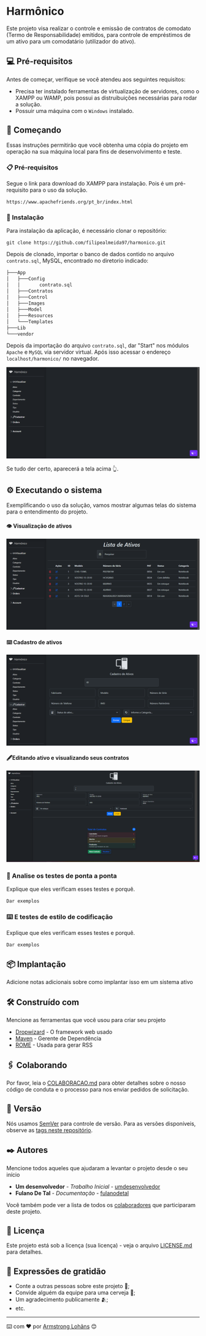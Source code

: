 # Harmônico

Este projeto visa realizar o controle e emissão de contratos de comodato (Termo de Responsabilidade) emitidos, para controle de empréstimos de um ativo para um comodatário (utilizador do ativo).
## 💻 Pré-requisitos

Antes de começar, verifique se você atendeu aos seguintes requisitos:

* Precisa ter instalado ferramentas de virtualização de servidores, como o XAMPP ou WAMP, pois possui as distruibuições necessárias para rodar a solução.
* Possuir uma máquina com o `Windows` instalado.
  
## 🚀 Começando

Essas instruções permitirão que você obtenha uma cópia do projeto em operação na sua máquina local para fins de desenvolvimento e teste.

### 📋 Pré-requisitos

Segue o link para download do XAMPP para instalação. Pois é um pré-requisito para o uso da solução.

```
https://www.apachefriends.org/pt_br/index.html
```

### 🔧 Instalação

Para instalação da aplicação, é necessário clonar o repositório:

```
git clone https://github.com/filipealmeida97/harmonico.git
```

Depois de clonado, importar o banco de dados contido no arquivo `contrato.sql`, MySQL, encontrado no diretorio indicado:

```
├───App
│   ├───Config
│   │       contrato.sql
│   ├───Contratos
│   ├───Control
│   ├───Images
│   ├───Model
│   ├───Resources
│   └───Templates
├───Lib
└───vendor
```
Depois da importação do arquivo `contrato.sql`, dar "Start" nos módulos `Apache` e `MySQL` via servidor virtual. Após isso acessar o endereço `localhost/harmonico/` no navegador.

<img src="Img/home.png" alt="Página Home"/>

Se tudo der certo, aparecerá a tela acima 👆​.

## ⚙️ Executando o sistema

Exemplificando o uso da solução, vamos mostrar algumas telas do sistema para o entendimento do projeto. 

#### 👁️ Visualização de ativos

<img src="Img/v_ativos.png" alt="Datagrid de Ativos"/>

#### ⌨️​ Cadastro de ativos

<img src="Img/c_ativos.png" alt="Formulário de Ativos"/>

#### ​🖋️​ Editando ativo e visualizando seus contratos

<img src="Img/e_ativos.png" alt="Edição de Ativos"/>

### 🔩 Analise os testes de ponta a ponta

Explique que eles verificam esses testes e porquê.

```
Dar exemplos
```

### ⌨️ E testes de estilo de codificação

Explique que eles verificam esses testes e porquê.

```
Dar exemplos
```

## 📦 Implantação

Adicione notas adicionais sobre como implantar isso em um sistema ativo

## 🛠️ Construído com

Mencione as ferramentas que você usou para criar seu projeto

* [Dropwizard](http://www.dropwizard.io/1.0.2/docs/) - O framework web usado
* [Maven](https://maven.apache.org/) - Gerente de Dependência
* [ROME](https://rometools.github.io/rome/) - Usada para gerar RSS

## 🖇️ Colaborando

Por favor, leia o [COLABORACAO.md](https://gist.github.com/usuario/linkParaInfoSobreContribuicoes) para obter detalhes sobre o nosso código de conduta e o processo para nos enviar pedidos de solicitação.

## 📌 Versão

Nós usamos [SemVer](http://semver.org/) para controle de versão. Para as versões disponíveis, observe as [tags neste repositório](https://github.com/suas/tags/do/projeto). 

## ✒️ Autores

Mencione todos aqueles que ajudaram a levantar o projeto desde o seu início

* **Um desenvolvedor** - *Trabalho Inicial* - [umdesenvolvedor](https://github.com/linkParaPerfil)
* **Fulano De Tal** - *Documentação* - [fulanodetal](https://github.com/linkParaPerfil)

Você também pode ver a lista de todos os [colaboradores](https://github.com/usuario/projeto/colaboradores) que participaram deste projeto.

## 📄 Licença

Este projeto está sob a licença (sua licença) - veja o arquivo [LICENSE.md](https://github.com/usuario/projeto/licenca) para detalhes.

## 🎁 Expressões de gratidão

* Conte a outras pessoas sobre este projeto 📢;
* Convide alguém da equipe para uma cerveja 🍺;
* Um agradecimento publicamente 🫂;
* etc.


---
⌨️ com ❤️ por [Armstrong Lohãns](https://gist.github.com/lohhans) 😊
